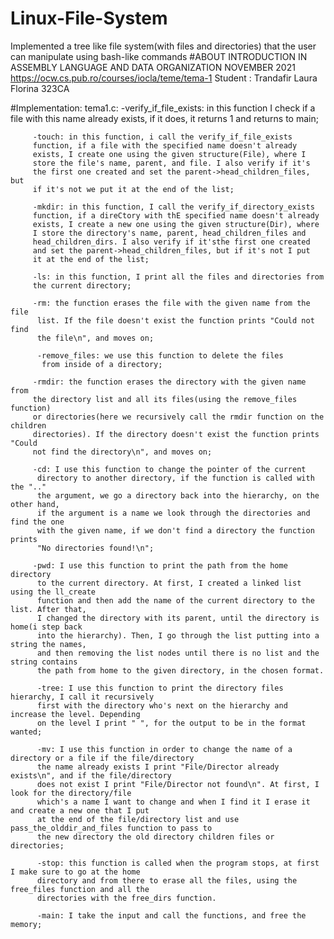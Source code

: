 # Linux-File-System
Implemented a tree like file system(with files and directories) that the user can manipulate using bash-like commands
#ABOUT
INTRODUCTION IN ASSEMBLY LANGUAGE AND DATA ORGANIZATION
NOVEMBER 2021
<https://ocw.cs.pub.ro/courses/iocla/teme/tema-1>
Student : Trandafir Laura Florina 323CA

#Implementation:
tema1.c:
		-verify_if_file_exists: in this function I check if a file
		 with this name already exists, if it does, it returns 1 and
		 returns to main;

		 -touch: in this function, i call the verify_if_file_exists
		 function, if a file with the specified name doesn't already
		 exists, I create one using the given structure(File), where I
		 store the file's name, parent, and file. I also verify if it's
		 the first one created and set the parent->head_children_files, but
		 if it's not we put it at the end of the list;

		 -mkdir: in this function, I call the verify_if_directory_exists
		 function, if a direCtory with thE specified name doesn't already 
		 exists, I create a new one using the given structure(Dir), where
		 I store the directory's name, parent, head_children_files and
		 head_children_dirs. I also verify if it'sthe first one created
		 and set the parent->head_children_files, but if it's not I put
		 it at the end of the list;

		 -ls: in this function, I print all the files and directories from
		 the current directory;

		 -rm: the function erases the file with the given name from the file
		  list. If the file doesn't exist the function prints "Could not find
		  the file\n", and moves on;

		  -remove_files: we use this function to delete the files
		   from inside of a directory;

		 -rmdir: the function erases the directory with the given name from
		 the directory list and all its files(using the remove_files function)
		 or directories(here we recursively call the rmdir function on the children
		 directories). If the directory doesn't exist the function prints "Could
		 not find the directory\n", and moves on;

		 -cd: I use this function to change the pointer of the current
		  directory to another directory, if the function is called with the ".."
		  the argument, we go a directory back into the hierarchy, on the other hand,
		  if the argument is a name we look through the directories and find the one
		  with the given name, if we don't find a directory the function prints
		  "No directories found!\n";

		 -pwd: I use this function to print the path from the home directory
		  to the current directory. At first, I created a linked list using the ll_create
		  function and then add the name of the current directory to the list. After that, 
		  I changed the directory with its parent, until the directory is home(i step back
		  into the hierarchy). Then, I go through the list putting into a string the names,
		  and then removing the list nodes until there is no list and the string contains
		  the path from home to the given directory, in the chosen format.

		  -tree: I use this function to print the directory files hierarchy, I call it recursively
		  first with the directory who's next on the hierarchy and increase the level. Depending
		  on the level I print " ", for the output to be in the format wanted;

		  -mv: I use this function in order to change the name of a directory or a file if the file/directory
		  the name already exists I print "File/Director already exists\n", and if the file/directory
		  does not exist I print "File/Director not found\n". At first, I look for the directory/file
		  which's a name I want to change and when I find it I erase it and create a new one that I put
		  at the end of the file/directory list and use pass_the_olddir_and_files function to pass to 
		  the new directory the old directory children files or directories;

		  -stop: this function is called when the program stops, at first I make sure to go at the home
		  directory and from there to erase all the files, using the free_files function and all the
		  directories with the free_dirs function.

		  -main: I take the input and call the functions, and free the memory;



		 
